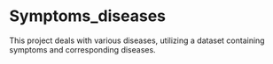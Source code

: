 # Symptoms_diseases
This project deals with various diseases, utilizing a dataset containing symptoms and corresponding diseases.
